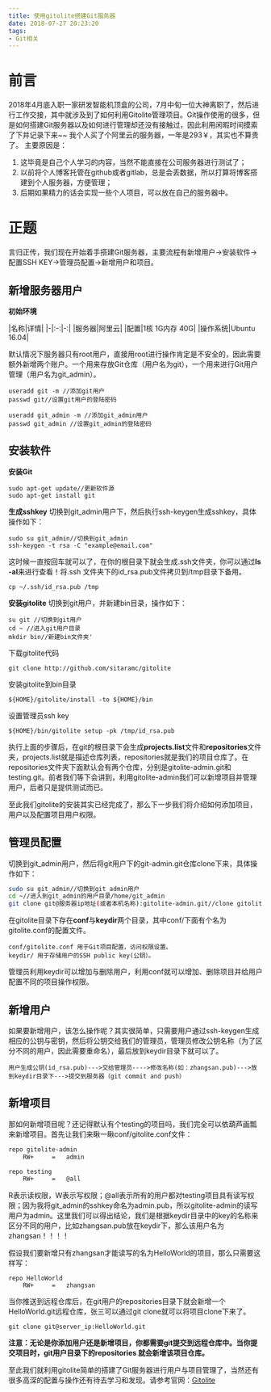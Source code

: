 ```yaml
---
title: 使用gitolite搭建Git服务器
date: 2018-07-27 20:23:20
tags: 
- Git相关
---
```


# 前言 #

2018年4月底入职一家研发智能机顶盒的公司，7月中旬一位大神离职了，然后进行工作交接，其中就涉及到了如何利用Gitolite管理项目。Git操作使用的很多，但是如何搭建Git服务器以及如何进行管理却还没有接触过，因此利用闲暇时间摸索了下并记录下来~~
我个人买了个阿里云的服务器，一年是293￥，其实也不算贵了。 主要原因是：
1. 这毕竟是自己个人学习的内容，当然不能直接在公司服务器进行测试了；
2. 以前将个人博客托管在github或者gitlab，总是会丢数据，所以打算将博客搭建到个人服务器，方便管理；
3. 后期如果精力的话会实现一些个人项目，可以放在自己的服务器中。

<!-- more --> 

# 正题 #

言归正传，我们现在开始着手搭建Git服务器，主要流程有新增用户->安装软件->配置SSH KEY->管理员配置->新增用户和项目。

## 新增服务器用户 ##

**初始环境**

|名称|详情|
|-|:-:|-:|
|服务器|阿里云|
|配置|1核 1G内存 40G|
|操作系统|Ubuntu 16.04|

默认情况下服务器只有root用户，直接用root进行操作肯定是不安全的，因此需要额外新增两个账户。一个用来存放Git仓库（用户名为git），一个用来进行Git用户管理（用户名为git_admin）。


	useradd git -m //添加git用户
	passwd git//设置git用户的登陆密码
	
	useradd git_admin -m //添加git_admin用户
	passwd git_admin //设置git_admin的登陆密码 

## 安装软件 ##
**安装Git**

	sudo apt-get update//更新软件源
	sudo apt-get install git
**生成sshkey**
切换到git_admin用户下，然后执行ssh-keygen生成sshkey，具体操作如下：

	sudo su git_admin//切换到git_admin
	ssh-keygen -t rsa -C "example@email.com"
这时候一直按回车就可以了，在你的根目录下就会生成.ssh文件夹，你可以通过**ls -al**来进行查看！将.ssh
文件夹下的id_rsa.pub文件拷贝到/tmp目录下备用。

```
cp ~/.ssh/id_rsa.pub /tmp
```

**安装gitolite**
切换到git用户，并新建bin目录，操作如下：

```
su git //切换到git用户
cd ~ //进入git用户目录
mkdir bin//新建bin文件夹'
```

下载gitolite代码

```
git clone http://github.com/sitaramc/gitolite
```

安装gitolite到bin目录

```
${HOME}/gitolite/install -to ${HOME}/bin
```

设置管理员ssh key

```
${HOME}/bin/gitolite setup -pk /tmp/id_rsa.pub
```

执行上面的步骤后，在git的根目录下会生成**projects.list**文件和**repositories**文件夹，projects.list就是描述仓库列表，repositories就是我们的项目仓库了。在repositories文件夹下面默认会有两个仓库，分别是gitolite-admin.git和testing.git。前者我们等下会讲到，利用gitolite-admin我们可以新增项目并管理用户，后者只是提供测试而已。

至此我们gitolite的安装其实已经完成了，那么下一步我们将介绍如何添加项目，用户以及配置项目用户权限。

## 管理员配置

切换到git_admin用户，然后将git用户下的git-admin.git仓库clone下来，具体操作如下：

```bash
sudo su git_admin//切换到git_admin用户
cd ~//进入到git_admin的用户目录/home/git_admin
git clone git@服务器ip地址(或者本机名称):gitolite-admin.git//clone gitolite-admin项目
```

在gitolite目录下存在**conf**与**keydir**两个目录，其中conf/下面有个名为gitolite.conf的配置文件。 

```
conf/gitolite.conf 用于Git项目配置，访问权限设置。
keydir/ 用于存储用户的SSH public key(公钥）。
```

管理员利用keydir可以增加与删除用户，利用conf就可以增加、删除项目并给用户配置不同的项目操作权限。

## 新增用户

如果要新增用户，该怎么操作呢？其实很简单，只需要用户通过ssh-keygen生成相应的公钥与密钥，然后将公钥交给我们的管理员，管理员修改公钥名称（为了区分不同的用户，因此需要重命名），最后放到keydir目录下就可以了。

```
用户生成公钥(id_rsa.pub)--->交给管理员---->修改名称(如：zhangsan.pub)--->放到keydir目录下--->提交到服务器（git commit and push）
```

## 新增项目

那如何新增项目呢？还记得默认有个testing的项目吗，我们完全可以依葫芦画瓢来新增项目。首先让我们来瞅一瞅conf/gitolite.conf文件：

```bash
repo gitolite-admin
    RW+     =   admin

repo testing
    RW+     =   @all 
```

R表示读权限，W表示写权限；@all表示所有的用户都对testing项目具有读写权限；因为我将git_admin的sshkey命名为admin.pub，所以gitolite-admin的读写用户为admin。这里我们可以得出结论，我们是根据keydir目录中的key的名称来区分不同的用户，比如zhangsan.pub放在keydir下，那么该用户名为zhangsan！！！！

假设我们要新增只有zhangsan才能读写的名为HelloWorld的项目，那么只需要这样写：

```
repo HelloWorld
	RW+     =   zhangsan
```

当你推送到远程仓库后，在git用户的repositories目录下就会新增一个HelloWorld.git远程仓库，张三可以通过git clone就可以将项目clone下来了。

```
git clone git@server_ip:HelloWorld.git
```

**注意：无论是你添加用户还是新增项目，你都需要git提交到远程仓库中。当你提交项目时，git用户目录下的repositories 就会新增该项目仓库。**

至此我们就利用gitolite简单的搭建了Git服务器进行用户与项目管理了，当然还有很多高深的配置与操作还有待去学习和发现。请参考官网：[Gitolite](http://gitolite.com/gitolite/index.html)
